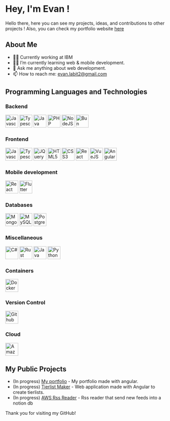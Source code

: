 # Hey, I'm Evan !

Hello there, here you can see my projects, ideas, and contributions to other projects !
Also, you can check my portfolio website [here](https://evanl2021.github.io)

## About Me

- 👨‍💻 Currently working at IBM
- 🧑‍🎓 I’m currently learning web & mobile development.
- 💬 Ask me anything about web development.
- 📫 How to reach me: evan.labit2@gmail.com

## Programming Languages and Technologies
  
### Backend

<p>
  <img src="https://raw.githubusercontent.com/bablubambal/All_logo_and_pictures/1ac69ce5fbc389725f16f989fa53c62d6e1b4883/programming%20languages/javascript.svg" width="40" height="40" alt="Javascript" />
  <img src="https://raw.githubusercontent.com/bablubambal/All_logo_and_pictures/1ac69ce5fbc389725f16f989fa53c62d6e1b4883/programming%20languages/typescript.svg" width="40" height="40" alt="Typescript" />
  <img src="https://raw.githubusercontent.com/bablubambal/All_logo_and_pictures/main/frameworks/spring.svg" width="40" height="40" alt="Java Spring Boot" />
  <img src="https://raw.githubusercontent.com/bablubambal/All_logo_and_pictures/1ac69ce5fbc389725f16f989fa53c62d6e1b4883/social%20icons/php.svg" width="40" height="40" alt="PHP" />
  <img src="https://raw.githubusercontent.com/bablubambal/All_logo_and_pictures/1ac69ce5fbc389725f16f989fa53c62d6e1b4883/frameworks/nodejs.svg" width="40" height="40" alt="NodeJS" />
  <img src="https://bun.sh/logo.svg" width="40" height="40" alt="Bun" />
</p>

### Frontend
<p>
  <img src="https://raw.githubusercontent.com/bablubambal/All_logo_and_pictures/1ac69ce5fbc389725f16f989fa53c62d6e1b4883/programming%20languages/javascript.svg" width="40" height="40" alt="Javascript" />
  <img src="https://raw.githubusercontent.com/bablubambal/All_logo_and_pictures/1ac69ce5fbc389725f16f989fa53c62d6e1b4883/programming%20languages/typescript.svg" width="40" height="40" alt="Typescript" />
  <img src="https://raw.githubusercontent.com/bablubambal/All_logo_and_pictures/main/frameworks/jquery.svg" width="40" height="40" alt="JQuery" />
  <img src="https://raw.githubusercontent.com/bablubambal/All_logo_and_pictures/1ac69ce5fbc389725f16f989fa53c62d6e1b4883/social%20icons/html5.svg" width="40" height="40" alt="HTML5" />
  <img src="https://raw.githubusercontent.com/bablubambal/All_logo_and_pictures/1ac69ce5fbc389725f16f989fa53c62d6e1b4883/social%20icons/css3.svg" width="40" height="40" alt="CSS3" />
  <img src="https://raw.githubusercontent.com/bablubambal/All_logo_and_pictures/main/frameworks/react.svg" width="40" height="40" alt="React" />
  <img src="https://raw.githubusercontent.com/bablubambal/All_logo_and_pictures/main/frameworks/vuejs.svg" width="40" height="40" alt="VueJS" />
  <img src="https://raw.githubusercontent.com/bablubambal/All_logo_and_pictures/main/frameworks/angular.svg" width="40" height="40" alt="Angular" />
</p>

### Mobile development
<p>
  <img src="https://upload.wikimedia.org/wikipedia/commons/a/a7/React-icon.svg" width="40" height="40" alt="React Native" />
  <img src="https://upload.wikimedia.org/wikipedia/commons/4/44/Google-flutter-logo.svg" width="40" height="40" alt="Flutter" />
</p>


### Databases
<p>
  <img src="https://raw.githubusercontent.com/bablubambal/All_logo_and_pictures/main/databases/mongodb.svg" width="40" height="40" alt="MongoDB" />
  <img src="https://raw.githubusercontent.com/bablubambal/All_logo_and_pictures/main/databases/mysql.svg" width="40" height="40" alt="MySQL" />
  <img src="https://raw.githubusercontent.com/bablubambal/All_logo_and_pictures/main/databases/postgresql.svg" width="40" height="40" alt="PostgreSQL" />
</p>

### Miscellaneous
<p>
  <img src="https://raw.githubusercontent.com/bablubambal/All_logo_and_pictures/main/programming%20languages/c%23.svg" width="40" height="40" alt="C#" />
  <img src="https://raw.githubusercontent.com/bablubambal/All_logo_and_pictures/main/programming%20languages/rust.svg" width="40" height="40" alt="Rust" />
  <img src="https://raw.githubusercontent.com/bablubambal/All_logo_and_pictures/1ac69ce5fbc389725f16f989fa53c62d6e1b4883/programming%20languages/java.svg" width="40" height="40" alt="Java" />
  <img src="https://raw.githubusercontent.com/bablubambal/All_logo_and_pictures/1ac69ce5fbc389725f16f989fa53c62d6e1b4883/programming%20languages/python.svg" width="40" height="40" alt="Python" />
</p>

### Containers
<img src="https://raw.githubusercontent.com/bablubambal/All_logo_and_pictures/main/cloud/docker.svg" width="40" height="40" alt="Docker" />

### Version Control
<img src="https://raw.githubusercontent.com/bablubambal/All_logo_and_pictures/main/cloud/github.svg" width="40" height="40" alt="Github" />

### Cloud
<img src="https://raw.githubusercontent.com/bablubambal/All_logo_and_pictures/main/cloud/amazon.svg" width="40" height="40" alt="Amazon Web Services" />

## My Public Projects

- (In progress) [My portfolio](https://github.com/EvanL2021/portfolio) - My portfolio made with angular.
- (In progress) [Tierlist Maker](https://github.com/EvanL2021/tierlist-maker) - Web application made with Angular to create tierlists.
- (In progress) [AWS Rss Reader](https://github.com/EvanL2021/aws-rss-reader) - Rss reader that send new feeds into a notion db

Thank you for visiting my GitHub!
